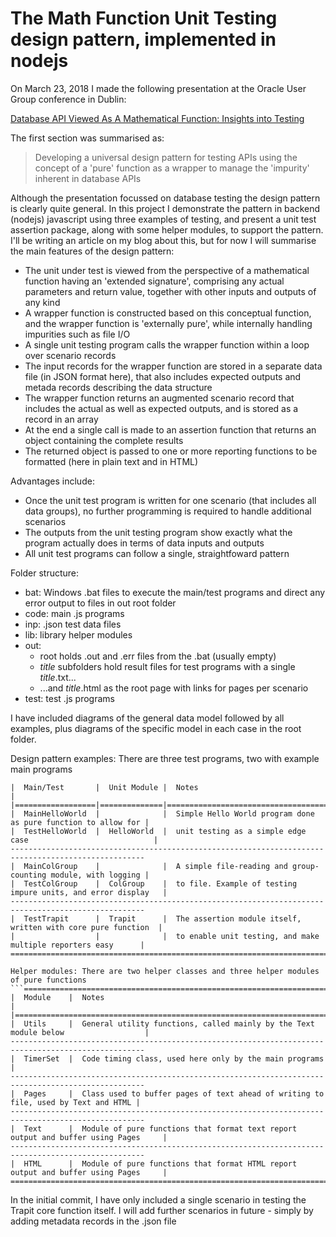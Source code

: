 The Math Function Unit Testing design pattern, implemented in nodejs
====================================================================
On March 23, 2018 I made the following presentation at the Oracle User Group conference in Dublin:

<a href="https://www.slideshare.net/brendanfurey7/database-api-viewed-as-a-mathematical-function-insights-into-testing" target="_blank">Database API Viewed As A Mathematical Function: Insights into Testing</a>

The first section was summarised as:
<blockquote>Developing a universal design pattern for testing APIs using the concept of a 'pure' function as a wrapper to manage the 'impurity' inherent in database APIs</blockquote>

Although the presentation focussed on database testing the design pattern is clearly quite general. In this project I demonstrate the pattern in backend (nodejs) javascript using three examples of testing, and present a unit test assertion package, along with some helper modules, to support the pattern. I'll be writing an article on my blog about this, but for now I will summarise the main features of the design pattern:

- The unit under test is viewed from the perspective of a mathematical function having an 'extended signature', comprising any actual parameters and return value, together with other inputs and outputs of any kind
- A wrapper function is constructed based on this conceptual function, and the wrapper function is 'externally pure', while internally handling impurities such as file I/O
- A single unit testing program calls the wrapper function within a loop over scenario records
- The input records for the wrapper function are stored in a separate data file (in JSON format here), that also includes expected outputs and metada records describing the data structure
- The wrapper function returns an augmented scenario record that includes the actual as well as expected outputs, and is stored as a record in an array
- At the end a single call is made to an assertion function that returns an object containing the complete results
- The returned object is passed to one or more reporting functions to be formatted (here in plain text and in HTML)

Advantages include:

- Once the unit test program is written for one scenario (that includes all data groups), no further programming is required to handle additional scenarios
- The outputs from the unit testing program show exactly what the program actually does in terms of data inputs and outputs
- All unit test programs can follow a single, straightfoward pattern

Folder structure:
- bat: Windows .bat files to execute the main/test programs and direct any error output to files in out root folder
- code: main .js programs
- inp: .json test data files
- lib: library helper modules
- out:
	- root holds .out and .err files from the .bat (usually empty)
	- *title* subfolders hold result files for test programs with a single *title*.txt...
	- ...and *title*.html as the root page with links for pages per scenario
- test: test .js programs

I have included diagrams of the general data model followed by all examples, plus diagrams of the specific model in each case in the root folder.

Design pattern examples: There are three test programs, two with example main programs
```====================================================================================================
|  Main/Test       |  Unit Module |  Notes                                                         |
|==================|==============|=================================================================
|  MainHelloWorld  |              |  Simple Hello World program done as pure function to allow for |
|  TestHelloWorld  |  HelloWorld  |  unit testing as a simple edge case                            |
----------------------------------------------------------------------------------------------------
|  MainColGroup    |              |  A simple file-reading and group-counting module, with logging |
|  TestColGroup    |  ColGroup    |  to file. Example of testing impure units, and error display   |
----------------------------------------------------------------------------------------------------
|  TestTrapit      |  Trapit      |  The assertion module itself, written with core pure function  |
|                  |              |  to enable unit testing, and make multiple reporters easy      |
====================================================================================================```

Helper modules: There are two helper classes and three helper modules of pure functions
```====================================================================================================
|  Module    |  Notes                                                                              | 
|===================================================================================================
|  Utils     |  General utility functions, called mainly by the Text module below                  |
----------------------------------------------------------------------------------------------------
|  TimerSet  |  Code timing class, used here only by the main programs                             |
----------------------------------------------------------------------------------------------------
|  Pages     |  Class used to buffer pages of text ahead of writing to file, used by Text and HTML |
----------------------------------------------------------------------------------------------------
|  Text      |  Module of pure functions that format text report output and buffer using Pages     |
----------------------------------------------------------------------------------------------------
|  HTML      |  Module of pure functions that format HTML report output and buffer using Pages     |
====================================================================================================
```
In the initial commit, I have only included a single scenario in testing the Trapit core function itself. I will add further scenarios in future - simply by adding metadata records in the .json file